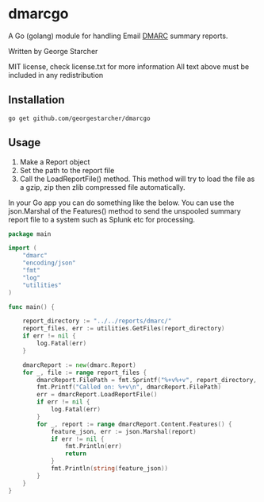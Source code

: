 # dmarcgo

A Go (golang) module for handling Email [DMARC](https://dmarc.org) summary reports.

Written by George Starcher

MIT license, check license.txt for more information
All text above must be included in any redistribution

## Installation

```shell
go get github.com/georgestarcher/dmarcgo
```

## Usage

1. Make a Report object
2. Set the path to the report file
3. Call the LoadReportFile() method. This method will try to load the file as a gzip, zip then zlib compressed file automatically. 

In your Go app you can do something like the below. You can use the json.Marshal of the Features() method to send the unspooled summary report file to a system such as Splunk etc for processing.

```go
package main

import (
	"dmarc"
	"encoding/json"
	"fmt"
	"log"
	"utilities"
)

func main() {

	report_directory := "../../reports/dmarc/"
	report_files, err := utilities.GetFiles(report_directory)
	if err != nil {
		log.Fatal(err)
	}

	dmarcReport := new(dmarc.Report)
	for _, file := range report_files {
		dmarcReport.FilePath = fmt.Sprintf("%+v%+v", report_directory, file)
		fmt.Printf("Called on: %+v\n", dmarcReport.FilePath)
		err = dmarcReport.LoadReportFile()
		if err != nil {
			log.Fatal(err)
		}
		for _, report := range dmarcReport.Content.Features() {
			feature_json, err := json.Marshal(report)
			if err != nil {
				fmt.Println(err)
				return
			}
			fmt.Println(string(feature_json))
		}
	}
}
```


